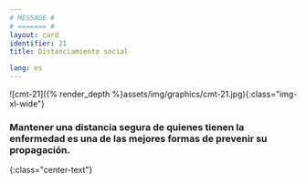 ```yaml
---
# MESSAGE #
# ======= #
layout: card
identifier: 21
title: Distanciamiento social

lang: es
---
```


![cmt-21]({% render_depth %}assets/img/graphics/cmt-21.jpg){:class="img-xl-wide"}

### Mantener una distancia segura de quienes tienen la enfermedad es una de las mejores formas de prevenir su propagación.
{:class="center-text"}